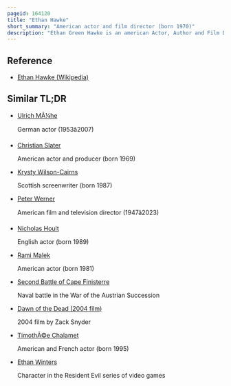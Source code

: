 ```yaml
---
pageid: 164120
title: "Ethan Hawke"
short_summary: "American actor and film director (born 1970)"
description: "Ethan Green Hawke is an american Actor, Author and Film Director. He made his Film Debut in Explorers, before making a Breakthrough Performance in Dead Poets Society. Hawke starred alongside Julie Delpy in Richard Linklater's Before Trilogy from 1995 to 2013. Hawke received two Nominations for the academy Award for best supporting Actor for training Day and Boyhood and two for best adapted Screenplay for Co-Writing before Sunset and before Midnight. Other notable Roles include in Reality Bites, Gattaca, Great Expectations, before the Devil Knows you're dead, Maggie's Plan, First Reformed, the Black Phone and the Northman."
---
```


## Reference

- [Ethan Hawke (Wikipedia)](https://en.wikipedia.org/?curid=164120)

## Similar TL;DR

- [Ulrich MÃ¼he](/tldr/en/ulrich-muhe)

  German actor (1953â2007)

- [Christian Slater](/tldr/en/christian-slater)

  American actor and producer (born 1969)

- [Krysty Wilson-Cairns](/tldr/en/krysty-wilson-cairns)

  Scottish screenwriter (born 1987)

- [Peter Werner](/tldr/en/peter-werner)

  American film and television director (1947â2023)

- [Nicholas Hoult](/tldr/en/nicholas-hoult)

  English actor (born 1989)

- [Rami Malek](/tldr/en/rami-malek)

  American actor (born 1981)

- [Second Battle of Cape Finisterre](/tldr/en/second-battle-of-cape-finisterre)

  Naval battle in the War of the Austrian Succession

- [Dawn of the Dead (2004 film)](/tldr/en/dawn-of-the-dead-2004-film)

  2004 film by Zack Snyder

- [TimothÃ©e Chalamet](/tldr/en/timothee-chalamet)

  American and French actor (born 1995)

- [Ethan Winters](/tldr/en/ethan-winters)

  Character in the Resident Evil series of video games
